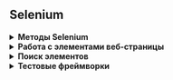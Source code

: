 ## Selenium

<details><summary><b>Методы Selenium</b></summary>

### Метод get
  
Сообщает браузеру, что нужно открыть сайт по указанной ссылке
```python
driver.get("https://suninjuly.github.io/text_input_task.html")
```  
  
### Метод click

Позволяет найти элемент и нажать на него
```python
button = browser.find_element(By.CSS_SELECTOR, "[value='python']").click()
```  

### Методы find_element и find_elements  
  
Данные методы, в сочетании с классом **By** для выбора атрибутов, могут быть полезны для поиска элементов страницы.

`find_element` - возвращает первый экземпляр из нескольких веб-элементов с определенным атрибутом в DOM. Метод вызывает исключение **NoSuchElementException**, если ни один элемент не соответствует требуемому локатору. 

`find_elements` - возвращает список всех экземпляров веб-элементов, соответствующих определенному атрибуту. Список будет пустым, если в DOM нет нужных элементов.
```python
from selenium.webdriver.common.by import By
driver.find_element(By.XPATH, '//input[name()="password"]')
driver.find_elements(By.XPATH, '//input')  
```  
  
### Метод get_attribute  
  
Позволяет узнать значение атрибута элемента. Значение атрибута представляет собой строку. Если значение атрибута отсутствует, то это равносильно значению атрибута равному "false". Если атрибута нет, то метод вернёт значение None.
```python
people_radio = browser.find_element(By.ID, "peopleRule")
people_checked = people_radio.get_attribute("checked")  
```  

### Метод execute_script  
  
С помощью метода `execute_script` можно выполнить программу, написанную на языке JavaScript, как часть сценария автотеста в запущенном браузере. Исполняемый JavaScript код нужно заключать в кавычки (двойные или одинарные). Также можно выполнить сразу несколько инструкций, перечислив их через точку с запятой.
```python
# Вызвать alert в браузере  
browser.execute_script("alert('Robots at work');")
  
# Изменить заголовок страницы, затем вызвать alert  
browser.execute_script("document.title='Script executing';alert('Robots at work');")
  
# Проскроллить страницу на 100 пикселей вниз
browser.execute_script("window.scrollBy(0, 100);")
``` 

### Метод select

Класс **Select** предоставляет полезные методы для взаимодействия с раскрывающимися списками, выбора элементов и многого другого. Вначале нужно инициализировать новый объект, передав в него WebElement с тегом **select**. Далее можно найти любой вариант из списка с помощью метода `select_by_value(value)`.

`select_by_visible_text("text")` - ищет элемент по видимому тексту.

`select.select_by_index(index)` - ищет элемент по его индексу или порядковому номеру. Индексация начинается с нуля. 
```python
from selenium.webdriver.support.ui import Select
select = Select(browser.find_element(By.TAG_NAME, "select"))
select.select_by_value("1")
```
  
### Метод switch_to_window

Позволяет переключиться на нужное окно. Дескриптор окна передается в качестве аргумента методу `switch_to_window()`.
```python
browser.switch_to.window(window_name)
```  
Чтобы узнать имя новой вкладки, нужно использовать метод `window_handles`, который возвращает массив имён всех вкладок.
```python
new_window = browser.window_handles[1]
```
Также можно запомнить имя текущей вкладки, чтобы иметь возможность потом к ней вернуться.
```python
first_window = browser.window_handles[0]
```  
  
### Настройка ожиданий в Selenium (Selenium Waits)

#### Неявные ожидания (Implicit waits)

Неявное ожидание информирует Selenium WebDriver о необходимости проверять DOM в течение определенного периода времени при попытке найти веб-элемент, который не доступен сразу после загрузки страницы. По умолчанию неявное ожидание равно нулю. Однако, как только мы определяем его, оно устанавливается на время жизни объекта WebDriver.

```python
# На каждый вызов команды find_element WebDriver будет ждать 10 секунд до появления элемента на странице прежде, 
# чем выбросить исключение NoSuchElementException

from selenium import webdriver

driver = webdriver.Chrome()
driver.implicitly_wait(10)
driver.get("https://www.lambdatest.com/")
element = driver.find_element_by_id("testing_form")
```  

#### Явные ожидания (Explicit Waits)
  
Используется, когда мы хотим дождаться выполнения определенного условия, прежде чем продолжить работу. **Explicit Waits** позволяют задать специальное ожидание для конкретного элемента. Задание явных ожиданий реализуется с помощью инструментов **WebDriverWait** и **expected_conditions**.  
 
```python
from selenium.webdriver.common.by import By
from selenium.webdriver.support.ui import WebDriverWait
from selenium.webdriver.support import expected_conditions as EC
from selenium import webdriver

browser = webdriver.Chrome()
browser.get("http://suninjuly.github.io/wait2.html")

# говорим Selenium проверять в течение 5 секунд, пока кнопка не станет кликабельной
button = WebDriverWait(browser, 5).until(
        EC.element_to_be_clickable((By.ID, "verify"))
    )
# element_to_be_clickable вернет элемент, когда он станет кликабельным, или вернет False в ином случае.
button.click()
message = browser.find_element(By.ID, "verify_message")

assert "successful" in message.text
```  

В объекте **WebDriverWait** используется функция **until**, в которую передается правило ожидания, элемент, а также значение, по которому мы будем искать элемент. В модуле **expected_conditions** есть много других правил, которые позволяют реализовать необходимые ожидания, посмотреть их можно [здесь](https://selenium-python.readthedocs.io/api.html#module-selenium.webdriver.support.expected_conditions).
  
Если мы захотим проверять, что кнопка становится неактивной после отправки данных, то можно задать негативное правило с помощью метода **until_not**.  
  
```python
# говорим Selenium проверять в течение 5 секунд пока кнопка станет неактивной
button = WebDriverWait(browser, 5).until_not(
        EC.element_to_be_clickable((By.ID, "verify"))
    )
```    

### Класс Options (Настройка параметров Selenium WebDriver)
  
Класс **Options** в Selenium обычно используется в сочетании с желаемыми возможностями кастомизации Selenium WebDriver. Так можно выполнять различные операции, такие как открытие браузера (Chrome, Firefox, Safari, IE, Edge и т.д.) в режиме увеличения, включение и отключение расширений браузера, отключение режима GPU, отключение всплывающих окон и многое другое.

```python
# Для Chrome

# 1. Импорт опций Chrome
from selenium import webdriver
from selenium.webdriver.chrome.options import Options

# 2. Инициализация опций Chrome
chrome_options = Options()

# 3. Добавление желаемых возможностей
chrome_options.add_argument("--disable-extensions")

# 4.Добавление желаемых возможностей сессии
driver = webdriver.Chrome(chrome_options=chrome_options)  
```  
  
</details>
  
<details><summary><b>Работа с элементами веб-страницы</b></summary>  

### Работа с элементами типа checkbox и radiobutton
  
Checkbox позволяют выбирать/отключать любой из представленных вариантов, а radiobutton позволяют выбрать только один из вариантов.
  
Оба этих элемента создаются при помощи тега **input** со значением атрибута **type** равным **checkbox** или **radio** соответственно.
```html
<input type="checkbox">
<input type="radio">
``` 
Если checkbox или radiobutton выбран, то у элемента появится новый атрибут **checked** без значения.  
```html
<input type="checkbox" checked>
<input type="radio" checked>
```  
Checkboxes могут иметь как одинаковые, так и разные значения атрибута **name**. Radiobuttons объединяются в группу, где все элементы имеют одинаковые значения атрибута **name**, но разные значения атрибута **value**. Поэтому и те, и другие лучше искать с помощью значения **id** или значения атрибута **value**.  
```html
<input type="radio" name="language" value="python" checked>
<input type="radio" name="language" value="selenium">
```   
Тег **label** используется для того, чтобы сделать кликабельным текст, который отображается рядом с checkbox. Элемент **label** связывается с элементом **input** с помощью атрибута **for**, в котором указывается значение атрибута **id** для элемента **input**
```html
<div>
  <input type="radio" id="python" name="language" checked>
  <label for="python">Python</label>
</div>
```

### Работа со списками
  
Особенности выпадающих списков:
- У каждого элемента списка обычно есть уникальное значение атрибута **value**
- В списках может быть разрешено выбирать как только один, так и несколько вариантов, в зависимости от типа списка
- Визуально списки могут различаться тем, что в одном случае все варианты скрыты в выпадающем меню, а в другом все варианты или их часть видны

```html
<label for="dropdown">Выберите язык программирования:</label>
<select id="dropdown" class="custom-select">
 <option selected>--</option>
 <option value="1">Python</option>
 <option value="2">Java</option>
 <option value="3">JavaScript</option>
</select>
```

Варианты ответа задаются тегом **option**, значение **value** может отсутствовать. Можно отмечать варианты с помощью метода `click()`. Для этого сначала нужно применить метод `click()` для элемента с тегом **select**, чтобы список раскрылся, а затем кликнуть на нужный вариант ответа. Но более удобным способом считается использование специального класса **Select** из библиотеки WebDriver.

### Загрузка файлов
  
Для загрузки файлов на веб-странице, можно использовать метод `send_keys`, где в качестве аргумента передается путь к нужному файлу на диске. Чтобы указать путь к файлу, можно использовать стандартный модуль Python для работы с операционной системой — **os**. Элемент в форме, который выглядит, как кнопка добавления файла, имеет атрибут **type="file"**. Сначала нужно найти этот элемент с помощью селектора, а затем применить к нему метод `send_keys(file_path)`.
```python
# Если файлы lesson2_7.py и file_example.txt" лежат в одном каталоге 

# импортируем модуль  
import os
# получаем путь к директории текущего исполняемого скрипта lesson2_7.py
current_dir = os.path.abspath(os.path.dirname(__file__))
# имя файла, который будем загружать на сайт
file_name = "file_example.txt"
# получаем путь к file_example.txt  
file_path = os.path.join(current_dir, file_name)
# отправляем файл  
element.send_keys(file_path)  
```  

### Обработка всплывающих окон и оповещений
  
Существует всего три основных типа всплывающих окон и предупреждений, которые обычно используются в веб-приложениях:
- Simple Alert
- Confirmation Alert
- Prompt Alert

#### driver.switch_to.alert
  
Свойство `switch_to.alert` возвращает открытый в данный момент объект **alert**.  Для этого нужно сначала переключиться на окно с **alert**, а затем принять его с помощью команды `accept()`.
```python
alert = browser.switch_to.alert
alert.accept()  
```
Чтобы получить текст из **alert**, используется свойство `text` объекта **alert**.
```python
alert = browser.switch_to.alert
alert_text = alert.text
```
Для работы с модальным окном **confirm** используются свойства `accept()` и `dismiss()`.
```python
confirm = browser.switch_to.alert
confirm.dismiss()
```  
Модального окно **prompt** имеет дополнительное поле для ввода текста. Чтобы ввести текст, используется метод `send_keys()`.
```python
prompt = browser.switch_to.alert
prompt.send_keys("My answer")
prompt.accept()
```   
</details>

<details>
<summary><b>Поиск элементов</b></summary>
<br>
<details>
<summary><b>Поиск элементов с помощью Selenium</b></summary>

<br>
  
```python
find_element(By.ID, value)                  #поиск по уникальному атрибуту id элемента

find_element(By.CSS_SELECTOR, value)        #поиск элемента с помощью правил на основе CSS

find_element(By.XPATH, value)               #поиск с помощью языка запросов XPath, позволяет выполнять очень гибкий поиск элементов

find_element(By.NAME, value)                #поиск по атрибуту name элемента

find_element(By.TAG_NAME, value)            #поиск элемента по названию тега элемента

find_element(By.CLASS_NAME, value)          #поиск по значению атрибута class

find_element(By.LINK_TEXT, value)           #поиск ссылки на странице по полному совпадению

find_element(By.PARTIAL_LINK_TEXT, value)   #поиск ссылки на странице, если текст селектора совпадает с любой частью текста ссылки

find_elements(locator, value)               #поиск нескольких элементов
```
```python
# Пример: найти кнопку со значением id="submit_button"

from selenium import webdriver
from webdriver_manager.chrome import ChromeDriverManager
from selenium.webdriver.common.by import By

browser = webdriver.Chrome(executable_path=ChromeDriverManager().install())
browser.get("http://suninjuly.github.io/simple_form_find_task.html")
button = browser.find_element(By.ID, "submit_button")
```
>**Отличие find_element и find_elements**
>
>Если первый метод не смог найти элемент на странице, то он вызовет ошибку **NoSuchElementException**, которая прервёт выполнение кода. Второй же метод всегда возвращает валидный результат: если ничего не было найдено, то он вернёт пустой список и программа перейдет к выполнению следующего шага в коде.
</details>

<details>
<summary><b>Поиск элементов с помощью XPath</b></summary>

<br>
  
**по тегу**
```
//div
```
```
//div//p
```
**по атрибуту**
```
//div[@class='g']
```
```
//*[@id='abc']
```
**по тексту внутри тега**
```
//div[text()='text']
```
```
//div[contains(text(),'text')]
```
```
//span[contains(@class,'LC2Ob')]
```
**по номеру элемента**
```
//ul/li[1]
```
```
//ul/li[last()]
```
```
//ul/li[last()-1]
```  
```
//ol[@class='list news_list']/li[2]//span[@class='news_item-content']
```  
```
//ol[@class='news']/li[position()=1]"))  
```
  
**обращение к соседнему элементу родителя**
```
//span[text()='text']/parent::div/following-sibling::div
```
  
**поиск с использованием AND и OR**
```
//a[@rel='noopener' or @target='_blank']
//a[@rel='noopener' and @target='_blank']
//a[@rel='noopener' and @target='_blank' and contains(@class, 'home-link_black_yes')]
```
  
:bulb: [Xpath cheatsheet](https://devhints.io/xpath)
</details>

<details>
<summary><b>Поиск элементов с помощью CSS селекторов</b></summary>

<br>
  
**универсальный** - применяется ко всем эелементам на странице
```css
*
```
**по тегу**
```css
p
```
**по классу**
```css
.paragraph
```
```css
p.another-class
```
**по id**
```css
#abc
```
```css
h2#www
```
**по атрибуту**
```css
a[href="https://google.com"]
```
**селектор потомков** (контекстный селектор)
```css
.container h3
```
**дочерний селектор** (применяется только к единственному первому ребенку)
```css
.container > p
```
**сестринский селектор** (самый ближайший к элементу)
```css
#heading + span
```
**селектор псевдоклассов**
```css
a:hover
```
**селектор псевдоэлементов**
```css
h1::first-letter
```
</details>

<details>
<summary><b>Поиск элементов в консоли DevTools</b></summary>

<br>
  
**по тегу**
```javascript
$$ ("body")
```
**по id**
```javascript
$$ ("#abc")
```
**по классу**
```javascript
$$ (".appbar")
```
**поиск по трем классам**
```javascript
$$ (".col.rhscol.rhstcs")
```
**найти тег у которого нет указанного класса**
```javascript
$$ ("div:not(.col)")
```
**по атрибуту**
```javascript
$$ ("[role='main']")
```
```javascript
$$ ("div[role]")
```
```javascript
$$ ("div[role*='ai']")
```
```javascript
$$ ("div[role^='ai']")
```
```javascript
$$ ("div[role$='in']")
```
**найти тег вложенный в другой тег**
```javascript
$$ ("div[jscontroller='TxZWcc'] div.liYKde")
```
**найти только ребенка, где тег вложен в другой тег**
```javascript
$$ ("div[jscontroller='TxZWcc'] > div.liYKde")
```
**найти у одного тега другой тег**
```javascript
$$ ("ul li:first-child")
```
```javascript
$$ ("ul li:last-child")
```
```javascript
$$ ("li:nth-child(2)")
```
</details>
</details>

<details><summary><b>Тестовые фреймворки</b></summary>

<br>

<details><summary><b>unittest</b></summary>

<br>

Общее правило для всех фреймворков: название тестового метода должно начинаться со слова **"test_"**.  Дальше может идти любой текст, который является уникальным названием для теста:
```python
def test_name_for_your_test():
```
Для unittest существуют собственные дополнительные правила:
- Тесты обязательно должны находиться в специальном тестовом классе.
- Вместо assert должны использоваться специальные assertion методы.
```python
# 1. Импортируем unittest в файл
# 2. Создаем класс, который должен наследоваться от класса TestCase
# 3. Создаем тестовые методы, добавляем ссылку на экземпляр класса self в качестве первого аргумента функции
# 4. Вместо assert используем self.assertEqual()
# 5. Строка запуска программы: unittest.main()
# 6. Запуск: python test_abs_project.py
  
import unittest

class TestAbs(unittest.TestCase):
    def test_abs1(self):
        self.assertEqual(abs(-42), 42, "Should be absolute value of a number")
        
    def test_abs2(self):
        self.assertEqual(abs(-42), -42, "Should be absolute value of a number")
        
if __name__ == "__main__":
    unittest.main()
```
```python
# Было запущено два теста, один тест выполнился с ошибкой. Место ошибки и пояснение к ней отображаются в логе.

.F

======================================================================

FAIL: test_abs2 (__main__.TestAbs)

----------------------------------------------------------------------

Traceback (most recent call last):

  File "test_abs_project.py", line 9, in test_abs2

    self.assertEqual(abs(-42), -42, "Should be absolute value of a number")

AssertionError: Should be absolute value of a number

----------------------------------------------------------------------

Ran 2 tests in 0.000s

FAILED (failures=1)
```  
</details>

<details><summary><b>PyTest</b></summary>

<br>

<details><summary><b>Тестирование с помощью PyTest</b></summary>  

### Установка и запуск
  
Для начала работы с PyTest требуется установить его пакет в виртуальное окружение: `pip install pytest`

Запуск тестов с помощью PyTest: `pytest test_abs_project.py`

### Фиксация пакетов в requirements.txt 

Сохранить все версии пакетов: `pip freeze > requirements.txt`
  
Установить все пакеты из requirements.txt: `pip install -r requirements.txt`
  
### Правила запуска тестов
  
Правила по которым тест-раннер собирает тесты для запуска:

- если мы не передали никакого аргумента в команду, а написали просто `pytest`, тест-раннер начнёт поиск в текущей директории
- как аргумент можно передать файл, путь к директории или любую комбинацию директорий и файлов, например: 
```python
# найти все тесты в директории scripts/selenium_scripts
pytest scripts/selenium_scripts

# найти и выполнить все тесты в файле  
pytest test_user_interface.py

# найти тест с именем test_register_new_user_parametrized в указанном файле в указанной директории и выполнить  
pytest scripts/drafts.py::test_register_new_user_parametrized
```
- дальше происходит рекурсивный поиск: PyTest обойдет все вложенные директории
- во всех директориях PyTest ищет файлы, которые удовлетворяют правилу  **test_*.py** или ***_test.py** (начинаются на **test_** или заканчиваются **_test** и имеют расширение **.py**)
- внутри всех этих файлов находит тестовые функции по следующему правилу:
  - все тесты, название которых начинается с **test**, которые находятся вне классов
  - все тесты, название которых начинается с **test** внутри классов, имя которых начинается с **Test** (и без метода \_\_init\_\_ внутри класса)  

### PyTest - отчёты

В PyTest-отчёте упавший тест выделяется красным шрифтом. Для вывода дополнительной информации со списком тестов и статусом их прохождения используется параметр `-v`, для того, чтобы увидеть текст, который выводится командой **print()** `-s`.

><details><summary><b>Пример отчёта с параметром -v</b></summary>
><img src="https://ucarecdn.com/6a53144b-e083-410f-92ef-404511fc6c07/" style="height: 420px; width:1103px;"/>  
></details>

### PyTest - как пишут тесты
  
PyTest не требует написания дополнительных специфических конструкций в тестах, как того требует unittest. Также, PyTest может запускать тесты, написанные в unittest-стиле.
  
><details><summary><b>Пример простого кода</b></summary>
>
>```python
>def test_abs1():
>    assert abs(-42) == 42, "Should be absolute value of a number"
>
>def test_abs2():
>    assert abs(-42) == -42, "Should be absolute value of a number"  
>```
></details>  

### PyTest - проверка ожидаемого результата (assert)

В PyTest используется стандартный **assert** метод из языка Python для проверки ожидаемого результата.

```python
assert a == b, "Значения разные"
  
assert user_is_authorised(), "User is guest"  
```  
С помощью **assert** можно проверять любую конструкцию, которая возвращает **True/False**. Это может быть проверка равенства, неравенства, содержания подстроки в строке или любая другая вспомогательная функция, которую можно описать самостоятельно. 

Если нужно проверить, что тест вызывает ожидаемое исключение, можно использовать конструкцию **with pytest.raises()**.

><details><summary><b>Например, можно проверить, что на странице сайта не должен отображаться какой-то элемент</b></summary>
>
>```python
>import pytest
>
>from selenium import webdriver
>from selenium.webdriver.common.by import By
>from selenium.common.exceptions import NoSuchElementException
>
>
>def test_exception1():
>    try:
>        browser = webdriver.Chrome()
>        browser.get("http://selenium1py.pythonanywhere.com/")
>        with pytest.raises(NoSuchElementException):
>            browser.find_element(By.CSS_SELECTOR, "button.btn")
>            pytest.fail("Не должно быть кнопки Отправить")
>    finally: 
>        browser.quit()
>
>def test_exception2():
>    try:
>        browser = webdriver.Chrome()
>        browser.get("http://selenium1py.pythonanywhere.com/")
>        with pytest.raises(NoSuchElementException):
>            browser.find_element(By.CSS_SELECTOR, "no_such_button.btn")
>            pytest.fail("Не должно быть кнопки Отправить")
>    finally: 
>        browser.quit()
>```  
>В первом тесте элемент будет найден, поэтому ошибка **NoSuchElementException**, которую ожидает контекстный менеджер pytest.raises, не возникнет, и тест упадёт.
>```python
>test_3_3_9_pytest_raises.py:8 (test_exception1)
>E   Failed: Не должно быть кнопки Отправить
>```  
>Во втором тесте, как мы и ожидали, кнопка не будет найдена, и тест пройдет.
></details>  
</details>

<details><summary><b>Использование фикстур в PyTest</b></summary>

### Классические фикстуры (fixtures)
  
Фикстуры в контексте PyTest - это вспомогательные функции для тестов, которые не являются частью тестового сценария.

Фикстуры можно использовать для разных целей: для подключения к базе данных, с которой работают тесты, создания тестовых файлов или подготовки данных в текущем окружении с помощью API-методов. Одно из распространенных применений фикстур - это подготовка тестового окружения и очистка тестового окружения и данных после завершения теста. 

Классический способ работы с фикстурами - создание **setup** и **teardown** методов в файле с тестами.

Фикстуры можно создавать для модулей, классов и отдельных функций. 
  
><details><summary><b>Фикстура для инициализации браузера</b></summary>
>  
>```python
># Вынесем инициализацию и закрытие браузера в фикстуры, чтобы не писать этот код для каждого теста.
># Реализуем автоматическое закрытие браузера по окончанию тестов.
># Будем сразу объединять наши тесты в тест-сьюты, роль тест-сьюта будут играть классы, в которых мы будем хранить наши тесты.
># Рассмотрим два примера: создание экземпляра браузера и его закрытие только один раз для всех тестов первого тест-сьюта и создание браузера для каждого теста во втором тест-сьюте.
>
>from selenium import webdriver
>from selenium.webdriver.common.by import By
>link = "http://selenium1py.pythonanywhere.com/"
>
>
>class TestMainPage1():
>
>    @classmethod
>    def setup_class(self):
>        print("\nstart browser for test suite..")
>        self.browser = webdriver.Chrome()
>
>    @classmethod
>    def teardown_class(self):
>        print("quit browser for test suite..")
>        self.browser.quit()
>
>    def test_guest_should_see_login_link(self):
>        self.browser.get(link)
>        self.browser.find_element(By.CSS_SELECTOR, "#login_link")
>
>    def test_guest_should_see_basket_link_on_the_main_page(self):
>        self.browser.get(link)
>        self.browser.find_element(By.CSS_SELECTOR, ".basket-mini .btn-group > a")
>
>
>class TestMainPage2():
>
>    def setup_method(self):
>        print("start browser for test..")
>        self.browser = webdriver.Chrome()
>
>    def teardown_method(self):
>        print("quit browser for test..")
>        self.browser.quit()
>
>    def test_guest_should_see_login_link(self):
>        self.browser.get(link)
>        self.browser.find_element(By.CSS_SELECTOR, "#login_link")
>
>    def test_guest_should_see_basket_link_on_the_main_page(self):
>        self.browser.get(link)
>        self.browser.find_element(By.CSS_SELECTOR, ".basket-mini .btn-group > a")
>```
>
>Вывод в консоли:
><img src="https://ucarecdn.com/e4d862f8-8d75-4a59-9387-f967790f8d09/" style="height: 474px; width:984px;"/> 
>В первом тест-сьюте браузер запустился один раз, а во втором - два раза.
>
>Данные и кэш, оставшиеся от запуска предыдущего теста, могут влиять на результаты выполнения следующего теста, поэтому лучше всего запускать отдельный браузер для каждого теста, чтобы тесты были стабильнее. К тому же если вдруг браузер зависнет в одном тесте, то другие тесты не пострадают, если они запускаются каждый в собственном браузере.  

### Фикстуры, возвращающие значение
  
Фикстуры могут возвращать значение, которое затем можно использовать в тестах. Можно создадать фикстуру **browser**, которая будет создавать объект WebDriver. Этот объект будет использоваться в тестах для взаимодействия с браузером. Для этого нужно написать метод **browser** и указать, что он является фикстурой с помощью декоратора **@pytest.fixture**. После этого можно вызывать фикстуру в тестах, передав ее как параметр. По умолчанию фикстура будет создаваться для каждого тестового метода, то есть для каждого теста запустится свой экземпляр браузера.  
  
><details><summary><b>Пример кода</b></summary>
>  
>```python
>import pytest
>from selenium import webdriver
>from selenium.webdriver.common.by import By
>
>link = "http://selenium1py.pythonanywhere.com/"
>
>
>@pytest.fixture
>def browser():
>    print("\nstart browser for test..")
>    browser = webdriver.Chrome()
>    return browser
>
>
>class TestMainPage1():
>    # вызываем фикстуру в тесте, передав ее как параметр
>    def test_guest_should_see_login_link(self, browser):
>        browser.get(link)
>        browser.find_element(By.CSS_SELECTOR, "#login_link")
>
>    def test_guest_should_see_basket_link_on_the_main_page(self, browser):
>        browser.get(link)
>        browser.find_element(By.CSS_SELECTOR, ".basket-mini .btn-group > a")
>```
  
### Финализаторы — закрытие браузера
  
Финализаторы позволяют явно закрывать браузеры, после каждого теста. Один из вариантов финализатора — использование ключевого слова **yield**. После завершения теста, который вызывал фикстуру, выполнение фикстуры продолжится со строки, следующей за строкой со словом **yield**.
    
```python
@pytest.fixture
def browser():
    print("\nstart browser for test..")
    browser = webdriver.Chrome()
    yield browser
    # этот код выполнится после завершения теста
    print("\nquit browser..")
    browser.quit()
```  
 
### Область видимости scope
  
Для фикстур можно задавать область покрытия фикстур. Допустимые значения: **"function"**, **"class"**, **"module"**, **"session"**. Соответственно, фикстура будет вызываться один раз для тестового метода, один раз для класса, один раз для модуля или один раз для всех тестов, запущенных в данной сессии. 
  
```python
@pytest.fixture(scope="class")  
```  
  
### Автоиспользование фикстур
  
При описании фикстуры можно указать дополнительный параметр **autouse=True**, который укажет, что фикстуру нужно запустить для каждого теста даже без явного вызова.  
  
><details><summary><b>Пример кода</b></summary>
>  
>```python
>import pytest
>from selenium import webdriver
>from selenium.webdriver.common.by import By
>
>link = "http://selenium1py.pythonanywhere.com/"
>
>
>@pytest.fixture
>def browser():
>    print("\nstart browser for test..")
>    browser = webdriver.Chrome()
>    yield browser
>    print("\nquit browser..")
>    browser.quit()
>
>@pytest.fixture(autouse=True)
>def prepare_data():
>    print()
>    print("preparing some critical data for every test")
>
>
>class TestMainPage1():
>    def test_guest_should_see_login_link(self, browser):
>        # не передаём как параметр фикстуру prepare_data, но она все равно выполняется
>        browser.get(link)
>        browser.find_element(By.CSS_SELECTOR, "#login_link")
>
>    def test_guest_should_see_basket_link_on_the_main_page(self, browser):
>        browser.get(link)
>        browser.find_element(By.CSS_SELECTOR, ".basket-mini .btn-group > a")
>```  
  
</details>  

<details><summary><b>PyTest - маркировка</b></summary>
  
Для выборочного запуска тестов в PyTest используется маркировка тестов или **метки (marks)**. Для маркировки теста нужно написать декоратор вида **@pytest.mark.mark_name**, где **mark_name** — произвольная строка.
  
><details><summary><b>Разделить тесты на smoke и regression</b></summary>
>  
>```python
>import pytest
>from selenium import webdriver
>from selenium.webdriver.common.by import By
>
>link = "http://selenium1py.pythonanywhere.com/"
>
>
>@pytest.fixture(scope="function")
>def browser():
>    print("\nstart browser for test..")
>    browser = webdriver.Chrome()
>    yield browser
>    print("\nquit browser..")
>    browser.quit()
>
>
>class TestMainPage1():
>
>    @pytest.mark.smoke
>    def test_guest_should_see_login_link(self, browser):
>        browser.get(link)
>        browser.find_element(By.CSS_SELECTOR, "#login_link")
>
>    @pytest.mark.regression
>    def test_guest_should_see_basket_link_on_the_main_page(self, browser):
>        browser.get(link)
>        browser.find_element(By.CSS_SELECTOR, ".basket-mini .btn-group > a")
>```
  
Чтобы запустить тест с нужной маркировкой, нужно передать в командной строке параметр **-m** и нужную метку: `pytest -s -v -m smoke test_fixture.py`
  
Для регистрации меток нужно создать файл **pytest.ini** в корневой директории проекта и добавьте в файл следующие строки:
```python
[pytest]
markers =
    smoke: marker for smoke tests
    regression: marker for regression tests
```  
Текст после знака ":" является поясняющим - его можно не писать.  
  
Чтобы запустить все тесты, не имеющие заданную маркировку, можно использовать **инверсию**. Для запуска всех тестов, не отмеченных как smoke, нужно выполнить команду:
```python
pytest -s -v -m "not smoke" test_fixture.py
```  

Для запуска тестов с разными метками можно использовать логическое ИЛИ. Запустить smoke и regression-тесты:
```python
pytest -s -v -m "smoke or regression" test_fixture.py  
```  
  
### Пропуск тестов
  
В PyTest есть стандартные метки, которые позволяют пропустить тест при сборе тестов для запуска (то есть не запускать тест) или запустить, но отметить особенным статусом тот тест, который ожидаемо упадёт из-за наличия бага, чтобы он не влиял на результаты прогона всех тестов. Эти метки не требуют дополнительного объявления в pytest.ini. Чтобы пропустить тест, его отмечают в коде как **@pytest.mark.skip**.

### XFail: помечать тест как ожидаемо падающий

При добавлении маркировки **@pytest.mark.xfail** для падающего теста, результат прогона будет показан как успешный, а отмеченный тест будет помечен как **xfail**.  Когда тест будет проходить, он будет отмечен как **XPASS** ("unexpectedly passing" — неожиданно проходит). После этого маркировку **xfail** для теста можно удалить. К маркировке **xfail** можно добавлять параметр **reason**. Чтобы увидеть это сообщение в консоли, при запуске нужно добавлять параметр pytest **-rx**: `pytest -rx -v test_fixture.py`. Чтобы получить подробную информацию по XPASS-тестам можно добавить параметр X: `pytest -rX -v test_fixture.py`
</details>
  
<details><summary><b>PyTest - параметризация, конфигурирование, плагины</b></summary>
  
### Conftest.py - конфигурация тестов 
  
Для хранения часто употребимых фикстур и хранения глобальных настроек используется файл **conftest.py**, который должен лежать в директории верхнего уровня в проекте с тестами. Можно создавать дополнительные файлы **conftest.py** в других директориях, но тогда настройки в этих файлах будут применяться только к тестам в под-директориях. PyTest автоматически находит и подгружает файлы **conftest.py**, которые находятся в директории с тестами. 
  
><details><summary><b>conftest.py с фикстурой browser</b></summary>
>  
>```python
>import pytest
>from selenium import webdriver
>from selenium.webdriver.common.by import By
>
>@pytest.fixture(scope="function")
>def browser():
>    print("\nstart browser for test..")
>    browser = webdriver.Chrome()
>    yield browser
>    print("\nquit browser..")
>    browser.quit()
>```
></details>
  
Фикстура передается в тестовый метод в качестве аргумента. Таким образом можно переиспользовать одни и те же вспомогательные функции в разных частях проекта.
  
### Параметризация тестов
  
PyTest позволяет запустить один и тот же тест с разными входными параметрами. Для этого используется декоратор **@pytest.mark.parametrize()**.
  
В **@pytest.mark.parametrize()** нужно передать параметр, который должен изменяться, и список значений параметра. В самом тесте параметр тоже нужно передавать в качестве аргумента. Внутри декоратора имя параметра оборачивается в кавычки, а в списке аргументов теста кавычки не нужны.  

><details><summary><b>Передать в параметрах русский и английский язык</b></summary>
>
>```python  
>import pytest
>from selenium import webdriver
>from selenium.webdriver.common.by import By
>
>@pytest.fixture(scope="function")
>def browser():
>    print("\nstart browser for test..")
>    browser = webdriver.Chrome()
>    yield browser
>    print("\nquit browser..")
>    browser.quit()
>
>@pytest.mark.parametrize('language', ["ru", "en-gb"])
>def test_guest_should_see_login_link(browser, language):
>    link = f"http://selenium1py.pythonanywhere.com/{language}/"
>    browser.get(link)
>    browser.find_element(By.CSS_SELECTOR, "#login_link")
>```
></details>  
   
Можно задавать параметризацию также для всего тестового класса, чтобы все тесты в классе запустились с заданными параметрами. В таком случае отметка о параметризации должна быть перед объявлением класса.
  
### Использование других браузеров
  
Параметр `browser_name` позволяет передавать название браузера, который нужно запустить:
```python
pytest -s -v --browser_name=firefox test_cmd.py  
```  
  
### Conftest.py и передача параметров в командной строке
  
Передача параметров через командную строку делается с помощью встроенной функции **pytest_addoption** и фикстуры **request**, которая может получать данные о текущем запущенном тесте.
  
Сначала добавляем в файле **conftest** обработчик опции в функции **pytest_addoption**, затем напишем фикстуру, которая будет обрабатывать переданные в опции данные. Добавим логику обработки командной строки в **conftest.py**. Для запроса значения параметра можно вызвать команду:
```python
browser_name = request.config.getoption("browser_name")
```  
  
><details><summary><b>conftest.py</b></summary>
>
>```python  
>import pytest
>from selenium import webdriver
>
>def pytest_addoption(parser):
>    parser.addoption('--browser_name', action='store', default=None,
>                     help="Choose browser: chrome or firefox")
>
>
>@pytest.fixture(scope="function")
>def browser(request):
>    browser_name = request.config.getoption("browser_name")
>    browser = None
>    if browser_name == "chrome":
>        print("\nstart chrome browser for test..")
>        browser = webdriver.Chrome()
>    elif browser_name == "firefox":
>        print("\nstart firefox browser for test..")
>        browser = webdriver.Firefox()
>    else:
>        raise pytest.UsageError("--browser_name should be chrome or firefox")
>    yield browser
>    print("\nquit browser..")
>    browser.quit()
>```
></details>  
  
><details><summary<b>testparser</b></summary>
>
>```python
>link = "http://selenium1py.pythonanywhere.com/"
>
>
>def test_guest_should_see_login_link(browser):
>    browser.get(link)
>    browser.find_element(By.CSS_SELECTOR, "#login_link")
>```
></details>  

Если запустит тесты без параметра - `pytest -s -v test_parser.py`, то произойдет ошибка. 
  
Также, можно задать значение параметра по умолчанию, чтобы в командной строке не обязательно было указывать параметр `--browser_name`:
```python
parser.addoption('--browser_name', action='store', default="chrome",
                 help="Choose browser: chrome or firefox")  
```  
  
### Плагины и перезапуск тестов  

Плагин **pytest-rerunfailures** - позволяет перезапускать Flaky-тесты (тесты, которые могут падать из-за трудновоспроизводимых багов).

Установка плагина: `pip install pytest-rerunfailures`
  
Запуск:
```python
pytest -v --tb=line --reruns 1 --browser_name=chrome test_rerun.py
  
# --reruns n, где n — это количество перезапусков
# --tb=line - сократить лог с результатми теста   
```  

### Запуск автотестов для разных языков интерфейса
  
Чтобы указать язык браузера с помощью WebDriver, используется класс **Options** и метод **add_experimental_option**.
```python
from selenium.webdriver.chrome.options import Options

options = Options()
options.add_experimental_option('prefs', {'intl.accept_languages': user_language})
browser = webdriver.Chrome(options=options)  
``` 
